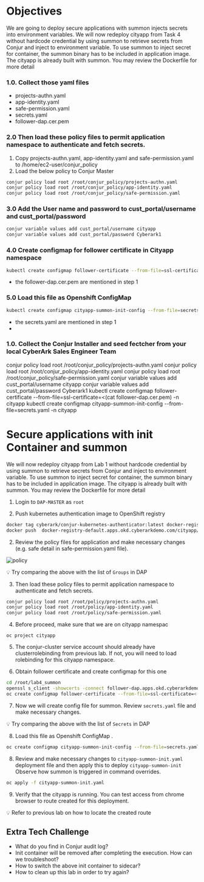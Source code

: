 # Objectives
We are going to deploy secure applications with summon injects secrets into environment variables. We will now redeploy cityapp from Task 4 without hardcode credential by using summon to retrieve secrets from Conjur and inject to environment variable. To use summon to inject secret for container, the summon binary has to be included in application image.  The cityapp is already built with summon. You may review the Dockerfile for more detail

### 1.0. Collect those yaml files
- projects-authn.yaml
- app-identity.yaml
- safe-permission.yaml
- secrets.yaml
- follower-dap.cer.pem

### 2.0 Then load these policy files to permit application namespace to authenticate and fetch secrets.
1. Copy projects-authn.yaml, app-identity.yaml and safe-permission.yaml to /home/ec2-user/conjur_policy
2. Load the below policy to Conjur Master
```bash
conjur policy load root /root/conjur_policy/projects-authn.yaml
conjur policy load root /root/conjur_policy/app-identity.yaml
conjur policy load root /root/conjur_policy/safe-permission.yaml
```
### 3.0 Add the User name and password to cust_portal/username and cust_portal/password
```bash
conjur variable values add cust_portal/username cityapp
conjur variable values add cust_portal/password Cyberark1
```
### 4.0 Create configmap for follower certificate in Cityapp namespace
```bash
kubectl create configmap follower-certificate --from-file=ssl-certificate=<(cat follower-dap.cer.pem) -n cityapp
```
- the follower-dap.cer.pem are mentioned in step 1 

### 5.0 Load this file as Openshift ConfigMap
```bash
kubectl create configmap cityapp-summon-init-config --from-file=secrets.yaml -n cityapp
```
- the secrets.yaml are mentioned in step 1 
- 
### 1.0. Collect the Conjur Installer and seed fectcher from your local CyberArk Sales Engineer Team


conjur policy load root /root/conjur_policy/projects-authn.yaml
conjur policy load root /root/conjur_policy/app-identity.yaml
conjur policy load root /root/conjur_policy/safe-permission.yaml
conjur variable values add cust_portal/username cityapp
conjur variable values add cust_portal/password Cyberark1
kubectl create configmap follower-certificate --from-file=ssl-certificate=<(cat follower-dap.cer.pem) -n cityapp
kubectl create configmap cityapp-summon-init-config --from-file=secrets.yaml -n cityapp


# Secure applications with init Container and summon 


We will now redeploy cityapp from Lab 1 without hardcode credential by using summon to retrieve secrets from Conjur and inject to environment variable. To use summon to inject secret for container, the summon binary has to be included in application image.  The cityapp is already built with summon. You may review the Dockerfile for more detail


1. Login to `DAP-MASTER` as `root`

1. Push kubernetes authentication image to OpenShift registry

```bash
docker tag cyberark/conjur-kubernetes-authenticator:latest docker-registry-default.apps.okd.cyberarkdemo.com/cityapp/conjur-kubernetes-authenticator
docker push  docker-registry-default.apps.okd.cyberarkdemo.com/cityapp/conjur-kubernetes-authenticator
```

2. Review the policy files for application and make necessary changes (e.g. safe detail in safe-permission.yaml file). 

![policy](./images/04-policy.png)

:bulb:	Try comparing the above with the list of `Groups` in DAP


3. Then load these policy files to permit application namespace to authenticate and fetch secrets.

 
```bash
conjur policy load root /root/policy/projects-authn.yaml
conjur policy load root /root/policy/app-identity.yaml
conjur policy load root /root/policy/safe-permission.yaml
```


4.	Before proceed, make sure that we are on cityapp namespac
```
oc project cityapp
```

5.	 The conjur-cluster service account should already have clusterrolebinding from previous lab. 
     If not, you will need to load rolebinding for this cityapp namespace.
  
6.	Obtain follower certificate and create configmap for this one

```bash
cd /root/lab4_summon
openssl s_client -showcerts -connect follower-dap.apps.okd.cyberarkdemo.com:443 -servername follower-dap.apps.okd.cyberarkdemo.com </dev/null | sed -ne '/-BEGIN CERTIFICATE-/,/-END CERTIFICATE-/p' > follower-certificate.pem
oc create configmap follower-certificate --from-file=ssl-certificate=<(cat follower-certificate.pem)
```

7.	Now we will create config file for summon. Review `secrets.yaml` file and make necessary changes. 

:bulb:	Try comparing the above with the list of `Secrets` in DAP

8. Load this file as Openshift ConfigMap .
```bash
oc create configmap cityapp-summon-init-config --from-file=secrets.yaml
```

8.	Review and make necessary changes to `cityapp-summon-init.yaml` deployment file and then apply this to deploy `cityapp-summon-init` Observe how summon is triggered in command overrides.

```bash
oc apply -f cityapp-summon-init.yaml
```

9.	Verify that the cityapp is running. You can test access from chrome browser to route created for this deployment. 

:bulb: Refer to previous lab on how to locate the created route

    
 ## Extra Tech Challenge

 - What do you find in Conjur audit log?
 - Init container will be removed after completing the execution.   How can we troubleshoot?
 - How to switch the above init container to sidecar?
 - How to clean up this lab in order to try again?
